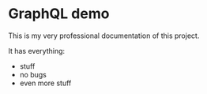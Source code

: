 ﻿# GraphQL demo

This is my very professional documentation of this project.

It has everything:
- stuff
- no bugs
- even more stuff